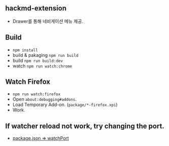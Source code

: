 ## hackmd-extension

- Drawer를 통해 네비게이션 메뉴 제공.

## Build

-   `npm install`
-   build & pakaging `npm run build`
-   build `npm run build:dev`
-   watch `npm run watch:chrome`

## Watch Firefox

-   `npm run watch:firefox`
-   Open `about:debugging#addons`.
-   Load Temporary Add-on. (`package/*-firefox.xpi`)
-   Work.

## If watcher reload not work, try changing the port.
- [package.json => watchPort](./package.json)
